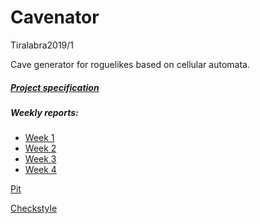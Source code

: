 # Cavenator
Tiralabra2019/1

Cave generator for roguelikes based on cellular automata.

##### [Project specification](https://github.com/w4ldo/Cavenator/blob/master/Documentation/ProjectSpecification.md)

##### Weekly reports:
* [Week 1](https://github.com/w4ldo/Cavenator/blob/master/Documentation/weekly_report_1.md)
* [Week 2](https://github.com/w4ldo/Cavenator/blob/master/Documentation/weekly_report_2.md)
* [Week 3](https://github.com/w4ldo/Cavenator/blob/master/Documentation/weekly_report_3.md)
* [Week 4](https://github.com/w4ldo/Cavenator/blob/master/Documentation/weekly_report_4.md)

[Pit](https://htmlpreview.github.io/?https://github.com/w4ldo/Cavenator/blob/master/Documentation/pit/index.html)

[Checkstyle](https://htmlpreview.github.io/?https://github.com/w4ldo/Cavenator/blob/master/Documentation/checkstyle.html)

